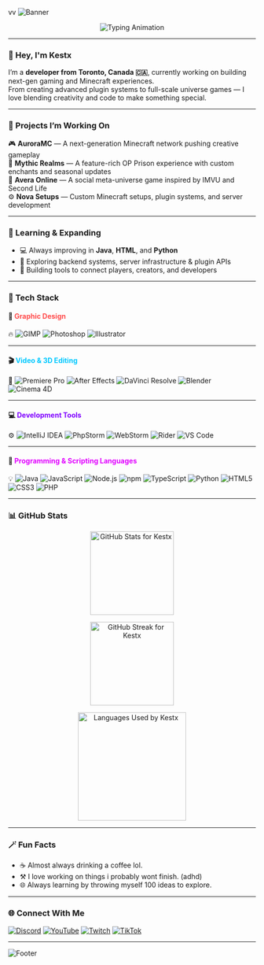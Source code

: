 vv<!-- Profile Banner -->
![Banner](https://capsule-render.vercel.app/api?type=waving&height=250&color=0:7F00FF,100:E100FF&text=K%20E%20S%20T&fontColor=ffffff&fontAlignY=40&fontSize=60&fontAlign=50)
<!-- Animated Intro Text -->
<p align="center">
  <img src="https://readme-typing-svg.herokuapp.com?font=Orbitron&size=30&duration=4000&pause=800&color=7F00FF&center=true&vCenter=true&width=700&lines=Welcome+to+my+page!;Minecraft+Developer;Game+Designer;Graphic+Designer;Web+Developer;Video+Editor" alt="Typing Animation">
</p>


---

### 👋 Hey, I'm **Kestx**
I’m a **developer from Toronto, Canada 🇨🇦**, currently working on building next-gen gaming and Minecraft experiences.  
From creating advanced plugin systems to full-scale universe games — I love blending creativity and code to make something special.

---

### 🚀 Projects I’m Working On
🎮 **AuroraMC** — A next-generation Minecraft network pushing creative gameplay  
💎 **Mythic Realms** — A feature-rich OP Prison experience with custom enchants and seasonal updates  
🌌 **Avera Online** — A social meta-universe game inspired by IMVU and Second Life  
⚙️ **Nova Setups** — Custom Minecraft setups, plugin systems, and server development  

---

### 🧠 Learning & Expanding
- 💻 Always improving in **Java**, **HTML**, and **Python**  
- 🔧 Exploring backend systems, server infrastructure & plugin APIs  
- 🧩 Building tools to connect players, creators, and developers  

---

### 🧠 Tech Stack

#### 🎨 <span style="color:#FF4C4C;">**Graphic Design**</span>  
🔥 ![GIMP](https://img.shields.io/badge/GIMP-FF4C4C?style=for-the-badge&logo=gimp&logoColor=white)
![Photoshop](https://img.shields.io/badge/Photoshop-FF4C4C?style=for-the-badge&logo=adobephotoshop&logoColor=white)
![Illustrator](https://img.shields.io/badge/Illustrator-FF4C4C?style=for-the-badge&logo=adobeillustrator&logoColor=white)

---

#### 🎬 <span style="color:#00C8FF;">**Video & 3D Editing**</span>  
🎥 ![Premiere Pro](https://img.shields.io/badge/Premiere%20Pro-00C8FF?style=for-the-badge&logo=adobepremierepro&logoColor=white)
![After Effects](https://img.shields.io/badge/After%20Effects-00C8FF?style=for-the-badge&logo=adobeaftereffects&logoColor=white)
![DaVinci Resolve](https://img.shields.io/badge/DaVinci%20Resolve-00C8FF?style=for-the-badge&logo=davinciresolve&logoColor=white)
![Blender](https://img.shields.io/badge/Blender-00C8FF?style=for-the-badge&logo=blender&logoColor=white)
![Cinema 4D](https://img.shields.io/badge/Cinema%204D-00C8FF?style=for-the-badge&logo=cinema4d&logoColor=white)

---

#### 💻 <span style="color:#7F00FF;">**Development Tools**</span>  
⚙️ ![IntelliJ IDEA](https://img.shields.io/badge/IntelliJ%20IDEA-7F00FF?style=for-the-badge&logo=intellijidea&logoColor=white)
![PhpStorm](https://img.shields.io/badge/PhpStorm-7F00FF?style=for-the-badge&logo=phpstorm&logoColor=white)
![WebStorm](https://img.shields.io/badge/WebStorm-7F00FF?style=for-the-badge&logo=webstorm&logoColor=white)
![Rider](https://img.shields.io/badge/Rider-7F00FF?style=for-the-badge&logo=rider&logoColor=white)
![VS Code](https://img.shields.io/badge/VS%20Code-7F00FF?style=for-the-badge&logo=visualstudiocode&logoColor=white)

---

#### 🧩 <span style="color:#E100FF;">**Programming & Scripting Languages**</span>  
💡 ![Java](https://img.shields.io/badge/Java-E100FF?style=for-the-badge&logo=openjdk&logoColor=white)
![JavaScript](https://img.shields.io/badge/JavaScript-E100FF?style=for-the-badge&logo=javascript&logoColor=white)
![Node.js](https://img.shields.io/badge/Node.js-E100FF?style=for-the-badge&logo=node.js&logoColor=white)
![npm](https://img.shields.io/badge/npm-E100FF?style=for-the-badge&logo=npm&logoColor=white)
![TypeScript](https://img.shields.io/badge/TypeScript-E100FF?style=for-the-badge&logo=typescript&logoColor=white)
![Python](https://img.shields.io/badge/Python-E100FF?style=for-the-badge&logo=python&logoColor=white)
![HTML5](https://img.shields.io/badge/HTML5-E100FF?style=for-the-badge&logo=html5&logoColor=white)
![CSS3](https://img.shields.io/badge/CSS3-E100FF?style=for-the-badge&logo=css3&logoColor=white)
![PHP](https://img.shields.io/badge/PHP-E100FF?style=for-the-badge&logo=php&logoColor=white)





---

### 📊 GitHub Stats
<div align="center">

  <!-- GitHub Stats -->
  <img
    src="https://github-readme-stats.vercel.app/api?username=Kestx&show_icons=true&count_private=true&hide_border=true&bg_color=0D1117&title_color=7F00FF&icon_color=E100FF&text_color=ffffff&border_radius=10&cache_seconds=7200&v=2"
    height="170"
    alt="GitHub Stats for Kestx"
  />

  <!-- Streak Stats -->
  <img
    src="https://streak-stats.demolab.com?user=Kestx&theme=radical&hide_border=true&background=0D1117&ring=7F00FF&fire=E100FF&currStreakLabel=ffffff&border_radius=10"
    height="170"
    alt="GitHub Streak for Kestx"
  />

  <!-- Top Languages -->
<p align="center">
  <img src="https://github-readme-stats.vercel.app/api/top-langs?username=Kestx&langs_count=8&layout=donut-vertical&bg_color=0D1117&title_color=E100FF&text_color=ffffff&icon_color=7F00FF&hide_border=true&v=2" height="220" alt="Languages Used by Kestx">
</p>


</div>



---

### 🪄 Fun Facts
- ☕ Almost always drinking a coffee lol.
- ⚒️ I love working on things i probably wont finish. (adhd) 
- 🌐 Always learning by throwing myself 100 ideas to explore.  

---

### 🌐 Connect With Me

[![Discord](https://img.shields.io/badge/Discord-5865F2?style=for-the-badge&logo=discord&logoColor=white)](https://discord.gg/users/903858601339273217)
[![YouTube](https://img.shields.io/badge/YouTube-FF0000?style=for-the-badge&logo=youtube&logoColor=white)](https://youtube.com/@kestttv)
[![Twitch](https://img.shields.io/badge/Twitch-9146FF?style=for-the-badge&logo=twitch&logoColor=white)](https://twitch.tv/kestttv)
[![TikTok](https://img.shields.io/badge/TikTok-000000?style=for-the-badge&logo=tiktok&logoColor=white)](https://tiktok.com/@kestttv)

---

![Footer](https://capsule-render.vercel.app/api?type=waving&section=footer&color=0:7F00FF,100:E100FF)


